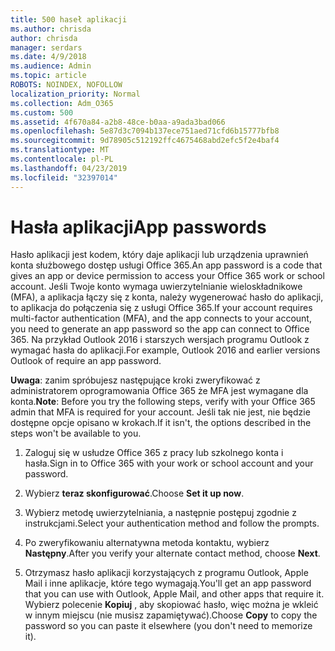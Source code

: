 ```yaml
---
title: 500 haseł aplikacji
ms.author: chrisda
author: chrisda
manager: serdars
ms.date: 4/9/2018
ms.audience: Admin
ms.topic: article
ROBOTS: NOINDEX, NOFOLLOW
localization_priority: Normal
ms.collection: Adm_O365
ms.custom: 500
ms.assetid: 4f670a84-a2b8-48ce-b0aa-a9ada3bad066
ms.openlocfilehash: 5e87d3c7094b137ece751aed71cfd6b15777bfb8
ms.sourcegitcommit: 9d78905c512192ffc4675468abd2efc5f2e4baf4
ms.translationtype: MT
ms.contentlocale: pl-PL
ms.lasthandoff: 04/23/2019
ms.locfileid: "32397014"
---
```

# <a name="app-passwords"></a><span data-ttu-id="473ca-102">Hasła aplikacji</span><span class="sxs-lookup"><span data-stu-id="473ca-102">App passwords</span></span>

<span data-ttu-id="473ca-103">Hasło aplikacji jest kodem, który daje aplikacji lub urządzenia uprawnień konta służbowego dostęp usługi Office 365.</span><span class="sxs-lookup"><span data-stu-id="473ca-103">An app password is a code that gives an app or device permission to access your Office 365 work or school account.</span></span> <span data-ttu-id="473ca-104">Jeśli Twoje konto wymaga uwierzytelnianie wieloskładnikowe (MFA), a aplikacja łączy się z konta, należy wygenerować hasło do aplikacji, to aplikacja do połączenia się z usługi Office 365.</span><span class="sxs-lookup"><span data-stu-id="473ca-104">If your account requires multi-factor authentication (MFA), and the app connects to your account, you need to generate an app password so the app can connect to Office 365.</span></span> <span data-ttu-id="473ca-105">Na przykład Outlook 2016 i starszych wersjach programu Outlook z wymagać hasła do aplikacji.</span><span class="sxs-lookup"><span data-stu-id="473ca-105">For example, Outlook 2016 and earlier versions Outlook of require an app password.</span></span>

 <span data-ttu-id="473ca-106">**Uwaga**: zanim spróbujesz następujące kroki zweryfikować z administratorem oprogramowania Office 365 że MFA jest wymagane dla konta.</span><span class="sxs-lookup"><span data-stu-id="473ca-106">**Note**: Before you try the following steps, verify with your Office 365 admin that MFA is required for your account.</span></span> <span data-ttu-id="473ca-107">Jeśli tak nie jest, nie będzie dostępne opcje opisano w krokach.</span><span class="sxs-lookup"><span data-stu-id="473ca-107">If it isn't, the options described in the steps won't be available to you.</span></span>

1. <span data-ttu-id="473ca-108">Zaloguj się w usłudze Office 365 z pracy lub szkolnego konta i hasła.</span><span class="sxs-lookup"><span data-stu-id="473ca-108">Sign in to Office 365 with your work or school account and your password.</span></span>

2. <span data-ttu-id="473ca-109">Wybierz **teraz skonfigurować**.</span><span class="sxs-lookup"><span data-stu-id="473ca-109">Choose **Set it up now**.</span></span>

3. <span data-ttu-id="473ca-110">Wybierz metodę uwierzytelniania, a następnie postępuj zgodnie z instrukcjami.</span><span class="sxs-lookup"><span data-stu-id="473ca-110">Select your authentication method and follow the prompts.</span></span>

4. <span data-ttu-id="473ca-111">Po zweryfikowaniu alternatywna metoda kontaktu, wybierz **Następny**.</span><span class="sxs-lookup"><span data-stu-id="473ca-111">After you verify your alternate contact method, choose **Next**.</span></span>

5. <span data-ttu-id="473ca-112">Otrzymasz hasło aplikacji korzystających z programu Outlook, Apple Mail i inne aplikacje, które tego wymagają.</span><span class="sxs-lookup"><span data-stu-id="473ca-112">You'll get an app password that you can use with Outlook, Apple Mail, and other apps that require it.</span></span> <span data-ttu-id="473ca-113">Wybierz polecenie **Kopiuj** , aby skopiować hasło, więc można je wkleić w innym miejscu (nie musisz zapamiętywać).</span><span class="sxs-lookup"><span data-stu-id="473ca-113">Choose **Copy** to copy the password so you can paste it elsewhere (you don't need to memorize it).</span></span>
